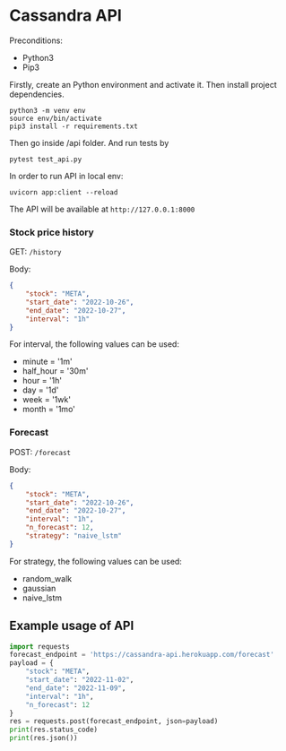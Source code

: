 # Cassandra API

  Preconditions:
* Python3
* Pip3

Firstly, create an Python environment and activate it. Then install project dependencies.

```
python3 -m venv env
source env/bin/activate
pip3 install -r requirements.txt
```

Then go inside /api folder. And run tests by 
```
pytest test_api.py
```

In order to run API in local env:
```
uvicorn app:client --reload
```

The API will be available at `http://127.0.0.1:8000`

### Stock price history

GET: `/history`

Body: 
```json
{
    "stock": "META",
    "start_date": "2022-10-26",
    "end_date": "2022-10-27",
    "interval": "1h"
}
```

For interval, the following values can be used:
* minute = '1m'
* half_hour = '30m'
* hour = '1h'
* day = '1d'
* week = '1wk'
* month = '1mo'

### Forecast

POST: `/forecast`

Body: 
```json
{
    "stock": "META",
    "start_date": "2022-10-26",
    "end_date": "2022-10-27",
    "interval": "1h",
    "n_forecast": 12,
    "strategy": "naive_lstm"
}
```
For strategy, the following values can be used:
* random_walk
* gaussian
* naive_lstm

## Example usage of API
```py
import requests
forecast_endpoint = 'https://cassandra-api.herokuapp.com/forecast'
payload = {
    "stock": "META",
    "start_date": "2022-11-02",
    "end_date": "2022-11-09",
    "interval": "1h",
    "n_forecast": 12
}
res = requests.post(forecast_endpoint, json=payload)
print(res.status_code)
print(res.json())
```